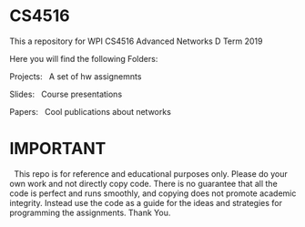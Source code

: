 # CS4516
This a repository for WPI CS4516 Advanced Networks D Term 2019


Here you will find the following Folders:


Projects:
&nbsp;	  A set of hw assignemnts


Slides:
&nbsp;	  Course presentations


Papers:
&nbsp;	  Cool publications about networks



# IMPORTANT

&nbsp;  This repo is for reference and educational purposes only. Please do your own work and not directly copy code. There is no guarantee that all the code is perfect and runs smoothly, and copying does not promote academic integrity. Instead use the code as a guide for the ideas and strategies for programming the assignments. Thank You.
